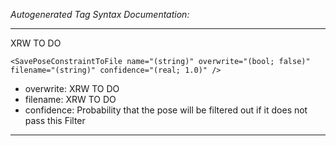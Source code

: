 _Autogenerated Tag Syntax Documentation:_

---
XRW TO DO

```
<SavePoseConstraintToFile name="(string)" overwrite="(bool; false)" filename="(string)" confidence="(real; 1.0)" />
```

-   overwrite: XRW TO DO
-   filename: XRW TO DO
-   confidence: Probability that the pose will be filtered out if it does not pass this Filter

---

